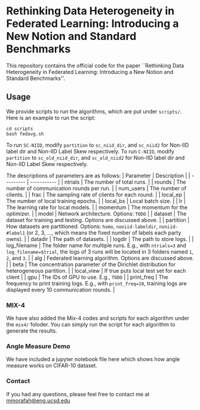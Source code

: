 # Rethinking Data Heterogeneity in Federated Learning: Introducing a New Notion and Standard Benchmarks
This repository contains the official code for the paper ``Rethinking Data Heterogeneity in Federated Learning: Introducing a New Notion and Standard Benchmarks''. 

## Usage

We provide scripts to run the algorithms, which are put under `scripts/`. Here is an example to run the script:
```
cd scripts
bash fedavg.sh
```
To run `SC-NIID`, modify `partition` to `sc_niid_dir`, and `sc_niid2` for Non-IID label dir and Non-IID Label Skew respectively. To run `C-NIID`, modify `partition` to `sc_old_niid_dir`, and `sc_old_niid2` for Non-IID label dir and Non-IID Label Skew respectively.

The descriptions of parameters are as follows:
| Parameter | Description |
| --------- | ----------- |
| ntrials      | The number of total runs. |
| rounds       | The number of communication rounds per run. |
| num_users    | The number of clients. |
| frac         | The sampling rate of clients for each round. |
| local_ep     | The number of local training epochs. |
| local_bs     | Local batch size. |
| lr           | The learning rate for local models. |
| momentum     | The momentum for the optimizer. |
| model        | Network architecture. Options: `TODO` |
| dataset      | The dataset for training and testing. Options are discussed above. |
| partition    | How datasets are partitioned. Options: `homo`, `noniid-labeldir`, `noniid-#label1` (or 2, 3, ..., which means the fixed number of labels each party owns). |
| datadir      | The path of datasets. |
| logdir       | The path to store logs. |
| log_filename | The folder name for multiple runs. E.g., with `ntrials=3` and `log_filename=$trial`, the logs of 3 runs will be located in 3 folders named `1`, `2`, and `3`. |
| alg          | Federated learning algorithm. Options are discussed above. |
| beta         | The concentration parameter of the Dirichlet distribution for heterogeneous partition. |
| local_view   | If true puts local test set for each client |
| gpu          | The IDs of GPU to use. E.g., `TODO` |
| print_freq   | The frequency to print training logs. E.g., with `print_freq=10`, training logs are displayed every 10 communication rounds. |

### MIX-4 
We have also added the Mix-4 codes and scripts for each algorithm under the `mix4/` foloder. You can simply run the script for each algorithm to generate the results. 

### Angle Measure Demo
We have included a jupyter notebook file here which shows how angle measure works on CIFAR-10 dataset. 

### Contact 
If you had any questions, please feel free to contact me at mmorafah@eng.ucsd.edu
